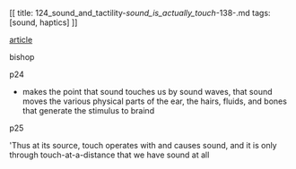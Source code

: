 [[
title: 124_sound_and_tactility-_sound_is_actually_touch_-138-.md
tags: [sound, haptics]
]]

[article](http://muse.jhu.edu/journals/substance/v040/40.3.bishop01.html)

bishop

p24

+ makes the point that sound touches us by sound waves, that sound moves the various physical parts of the ear, the hairs, fluids, and bones that generate the stimulus to braind

p25

'Thus at its source, touch operates with and causes sound, and it is only through touch-at-a-distance that we have sound at all
